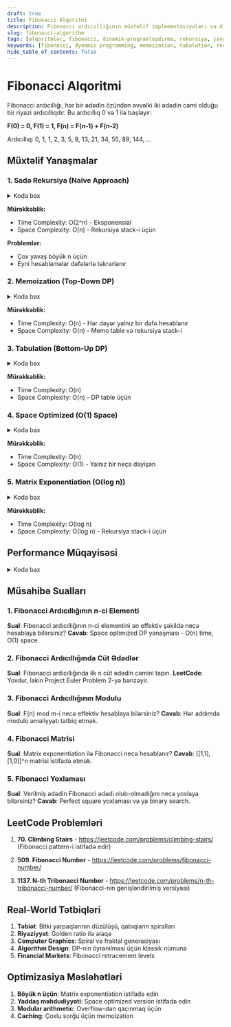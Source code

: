 ```yaml
---
draft: true
title: Fibonacci Alqoritmi
description: Fibonacci ardıcıllığının müxtəlif implementasiyaları və dinamik proqramlaşdırma yanaşmaları
slug: fibonacci-algorithm
tags: [alqoritmlər, fibonacci, dinamik-proqramlaşdırma, rekursiya, java]
keywords: [fibonacci, dynamic programming, memoization, tabulation, recursion]
hide_table_of_contents: false
---
```


# Fibonacci Alqoritmi


Fibonacci ardıcıllığı, hər bir ədədin özündən əvvəlki iki ədədin cəmi olduğu bir riyazi ardıcıllıqdır. Bu ardıcıllıq 0 və 1 ilə başlayır:

**F(0) = 0, F(1) = 1, F(n) = F(n-1) + F(n-2)**

Ardıcıllıq: 0, 1, 1, 2, 3, 5, 8, 13, 21, 34, 55, 89, 144, ...

## Müxtəlif Yanaşmalar

### 1. Sadə Rekursiya (Naive Approach)


<details>
<summary>Koda bax</summary>

```java
public class FibonacciNaive {
    
    public static int fibonacci(int n) {
        // Base cases
        if (n <= 1) {
            return n;
        }
        
        // Recursive case
        return fibonacci(n - 1) + fibonacci(n - 2);
    }
    
    public static void main(String[] args) {
        System.out.println("Fibonacci ardıcıllığı (Naive):");
        for (int i = 0; i <= 10; i++) {
            System.out.println("F(" + i + ") = " + fibonacci(i));
        }
        
        // Performance test
        long startTime = System.currentTimeMillis();
        int result = fibonacci(40);
        long endTime = System.currentTimeMillis();
        
        System.out.println("F(40) = " + result);
        System.out.println("Vaxt: " + (endTime - startTime) + " ms");
    }
}
```
</details>

**Mürəkkəblik:**
- Time Complexity: O(2^n) - Eksponensial
- Space Complexity: O(n) - Rekursiya stack-i üçün

**Problemlər:**
- Çox yavaş böyük n üçün
- Eyni hesablamalar dəfələrlə təkrarlanır

### 2. Memoization (Top-Down DP)


<details>
<summary>Koda bax</summary>

```java
import java.util.HashMap;
import java.util.Map;

public class FibonacciMemoization {
    private static Map<Integer, Long> memo = new HashMap<>();
    
    public static long fibonacci(int n) {
        // Base cases
        if (n <= 1) {
            return n;
        }
        
        // Check if already computed
        if (memo.containsKey(n)) {
            return memo.get(n);
        }
        
        // Compute and store result
        long result = fibonacci(n - 1) + fibonacci(n - 2);
        memo.put(n, result);
        
        return result;
    }
    
    // Alternative implementation with array
    public static long fibonacciArray(int n) {
        if (n <= 1) return n;
        
        long[] memo = new long[n + 1];
        memo[0] = 0;
        memo[1] = 1;
        
        return fibHelper(n, memo);
    }
    
    private static long fibHelper(int n, long[] memo) {
        if (memo[n] != 0) {
            return memo[n];
        }
        
        memo[n] = fibHelper(n - 1, memo) + fibHelper(n - 2, memo);
        return memo[n];
    }
    
    public static void main(String[] args) {
        System.out.println("Fibonacci ardıcıllığı (Memoization):");
        
        long startTime = System.currentTimeMillis();
        for (int i = 0; i <= 50; i++) {
            System.out.println("F(" + i + ") = " + fibonacci(i));
        }
        long endTime = System.currentTimeMillis();
        
        System.out.println("Vaxt: " + (endTime - startTime) + " ms");
        
        // Clear memo for next test
        memo.clear();
        
        // Performance test
        startTime = System.currentTimeMillis();
        long result = fibonacci(100);
        endTime = System.currentTimeMillis();
        
        System.out.println("F(100) = " + result);
        System.out.println("Vaxt: " + (endTime - startTime) + " ms");
    }
}
```
</details>

**Mürəkkəblik:**
- Time Complexity: O(n) - Hər dəyər yalnız bir dəfə hesablanır
- Space Complexity: O(n) - Memo table və rekursiya stack-i

### 3. Tabulation (Bottom-Up DP)


<details>
<summary>Koda bax</summary>

```java
public class FibonacciTabulation {
    
    public static long fibonacci(int n) {
        if (n <= 1) {
            return n;
        }
        
        // Create DP table
        long[] dp = new long[n + 1];
        
        // Base cases
        dp[0] = 0;
        dp[1] = 1;
        
        // Fill table bottom-up
        for (int i = 2; i <= n; i++) {
            dp[i] = dp[i - 1] + dp[i - 2];
        }
        
        return dp[n];
    }
    
    // Method to get all Fibonacci numbers up to n
    public static long[] fibonacciSequence(int n) {
        if (n < 0) return new long[0];
        
        long[] fib = new long[n + 1];
        
        if (n >= 0) fib[0] = 0;
        if (n >= 1) fib[1] = 1;
        
        for (int i = 2; i <= n; i++) {
            fib[i] = fib[i - 1] + fib[i - 2];
        }
        
        return fib;
    }
    
    public static void main(String[] args) {
        System.out.println("Fibonacci ardıcıllığı (Tabulation):");
        
        // Get sequence
        long[] sequence = fibonacciSequence(20);
        for (int i = 0; i < sequence.length; i++) {
            System.out.println("F(" + i + ") = " + sequence[i]);
        }
        
        // Performance test
        long startTime = System.currentTimeMillis();
        long result = fibonacci(100);
        long endTime = System.currentTimeMillis();
        
        System.out.println("F(100) = " + result);
        System.out.println("Vaxt: " + (endTime - startTime) + " ms");
    }
}
```
</details>

**Mürəkkəblik:**
- Time Complexity: O(n)
- Space Complexity: O(n) - DP table üçün

### 4. Space Optimized (O(1) Space)


<details>
<summary>Koda bax</summary>

```java
public class FibonacciOptimized {
    
    public static long fibonacci(int n) {
        if (n <= 1) {
            return n;
        }
        
        long prev2 = 0; // F(0)
        long prev1 = 1; // F(1)
        long current = 0;
        
        for (int i = 2; i <= n; i++) {
            current = prev1 + prev2;
            prev2 = prev1;
            prev1 = current;
        }
        
        return current;
    }
    
    // Alternative implementation with better variable names
    public static long fibonacciClear(int n) {
        if (n <= 1) return n;
        
        long first = 0;
        long second = 1;
        
        for (int i = 2; i <= n; i++) {
            long next = first + second;
            first = second;
            second = next;
        }
        
        return second;
    }
    
    public static void main(String[] args) {
        System.out.println("Fibonacci ardıcıllığı (Space Optimized):");
        
        for (int i = 0; i <= 20; i++) {
            System.out.println("F(" + i + ") = " + fibonacci(i));
        }
        
        // Performance test
        long startTime = System.currentTimeMillis();
        long result = fibonacci(100);
        long endTime = System.currentTimeMillis();
        
        System.out.println("F(100) = " + result);
        System.out.println("Vaxt: " + (endTime - startTime) + " ms");
        
        // Test very large numbers
        System.out.println("F(1000) = " + fibonacci(1000));
    }
}
```
</details>

**Mürəkkəblik:**
- Time Complexity: O(n)
- Space Complexity: O(1) - Yalnız bir neçə dəyişən

### 5. Matrix Exponentiation (O(log n))


<details>
<summary>Koda bax</summary>

```java
public class FibonacciMatrix {
    
    // Matrix multiplication
    private static long[][] multiply(long[][] A, long[][] B) {
        long[][] C = new long[2][2];
        
        C[0][0] = A[0][0] * B[0][0] + A[0][1] * B[1][0];
        C[0][1] = A[0][0] * B[0][1] + A[0][1] * B[1][1];
        C[1][0] = A[1][0] * B[0][0] + A[1][1] * B[1][0];
        C[1][1] = A[1][0] * B[0][1] + A[1][1] * B[1][1];
        
        return C;
    }
    
    // Matrix power using binary exponentiation
    private static long[][] matrixPower(long[][] matrix, int n) {
        if (n == 1) {
            return matrix;
        }
        
        if (n % 2 == 0) {
            long[][] half = matrixPower(matrix, n / 2);
            return multiply(half, half);
        } else {
            return multiply(matrix, matrixPower(matrix, n - 1));
        }
    }
    
    public static long fibonacci(int n) {
        if (n <= 1) {
            return n;
        }
        
        // Base matrix [[1, 1], [1, 0]]
        long[][] baseMatrix = {{1, 1}, {1, 0}};
        
        // Calculate matrix^(n-1)
        long[][] result = matrixPower(baseMatrix, n - 1);
        
        // F(n) = result[0][0] * F(1) + result[0][1] * F(0)
        //      = result[0][0] * 1 + result[0][1] * 0
        //      = result[0][0]
        return result[0][0];
    }
    
    public static void main(String[] args) {
        System.out.println("Fibonacci ardıcıllığı (Matrix Exponentiation):");
        
        for (int i = 0; i <= 20; i++) {
            System.out.println("F(" + i + ") = " + fibonacci(i));
        }
        
        // Performance test for large numbers
        long startTime = System.currentTimeMillis();
        long result = fibonacci(100);
        long endTime = System.currentTimeMillis();
        
        System.out.println("F(100) = " + result);
        System.out.println("Vaxt: " + (endTime - startTime) + " ms");
    }
}
```
</details>

**Mürəkkəblik:**
- Time Complexity: O(log n)
- Space Complexity: O(log n) - Rekursiya stack-i üçün

## Performance Müqayisəsi


<details>
<summary>Koda bax</summary>

```java
public class FibonacciComparison {
    
    public static void comparePerformance() {
        int[] testCases = {10, 20, 30, 40, 50};
        
        System.out.println("Performance Müqayisəsi:");
        System.out.println("n\tNaive\t\tMemo\t\tTabulation\tOptimized\tMatrix");
        
        for (int n : testCases) {
            System.out.print(n + "\t");
            
            // Naive (only for small n)
            if (n <= 40) {
                long start = System.nanoTime();
                FibonacciNaive.fibonacci(n);
                long end = System.nanoTime();
                System.out.print((end - start) / 1000 + "μs\t\t");
            } else {
                System.out.print("Too slow\t");
            }
            
            // Memoization
            long start = System.nanoTime();
            FibonacciMemoization.fibonacci(n);
            long end = System.nanoTime();
            System.out.print((end - start) / 1000 + "μs\t\t");
            
            // Tabulation
            start = System.nanoTime();
            FibonacciTabulation.fibonacci(n);
            end = System.nanoTime();
            System.out.print((end - start) / 1000 + "μs\t\t");
            
            // Optimized
            start = System.nanoTime();
            FibonacciOptimized.fibonacci(n);
            end = System.nanoTime();
            System.out.print((end - start) / 1000 + "μs\t\t");
            
            // Matrix
            start = System.nanoTime();
            FibonacciMatrix.fibonacci(n);
            end = System.nanoTime();
            System.out.print((end - start) / 1000 + "μs");
            
            System.out.println();
        }
    }
    
    public static void main(String[] args) {
        comparePerformance();
    }
}
```
</details>

## Müsahibə Sualları

### 1. Fibonacci Ardıcıllığının n-ci Elementi
**Sual**: Fibonacci ardıcıllığının n-ci elementini ən effektiv şəkildə necə hesablaya bilərsiniz?
**Cavab**: Space optimized DP yanaşması - O(n) time, O(1) space.

### 2. Fibonacci Ardıcıllığında Cüt Ədədlər
**Sual**: Fibonacci ardıcıllığında ilk n cüt ədədin cəmini tapın.
**LeetCode**: Yoxdur, lakin Project Euler Problem 2-yə bənzəyir.

### 3. Fibonacci Ardıcıllığının Modulu
**Sual**: F(n) mod m-i necə effektiv hesablaya bilərsiniz?
**Cavab**: Hər addımda modulo əməliyyatı tətbiq etmək.

### 4. Fibonacci Matrisi
**Sual**: Matrix exponentiation ilə Fibonacci necə hesablanır?
**Cavab**: [[1,1],[1,0]]^n matrisi istifadə etmək.

### 5. Fibonacci Yoxlaması
**Sual**: Verilmiş ədədin Fibonacci ədədi olub-olmadığını necə yoxlaya bilərsiniz?
**Cavab**: Perfect square yoxlaması və ya binary search.

## LeetCode Problemləri

1. **70. Climbing Stairs** - https://leetcode.com/problems/climbing-stairs/
   (Fibonacci pattern-i istifadə edir)

2. **509. Fibonacci Number** - https://leetcode.com/problems/fibonacci-number/

3. **1137. N-th Tribonacci Number** - https://leetcode.com/problems/n-th-tribonacci-number/
   (Fibonacci-nin genişləndirilmiş versiyası)

## Real-World Tətbiqləri

1. **Təbiət**: Bitki yarpaqlarının düzülüşü, qabıqların spiralları
2. **Riyaziyyat**: Golden ratio ilə əlaqə
3. **Computer Graphics**: Spiral və fraktal generasiyası
4. **Algorithm Design**: DP-nin öyrənilməsi üçün klassik nümunə
5. **Financial Markets**: Fibonacci retracement levels

## Optimizasiya Məsləhətləri

1. **Böyük n üçün**: Matrix exponentiation istifadə edin
2. **Yaddaş məhdudiyyəti**: Space optimized version istifadə edin
3. **Modular arithmetic**: Overflow-dan qaçınmaq üçün
4. **Caching**: Çoxlu sorğu üçün memoization

